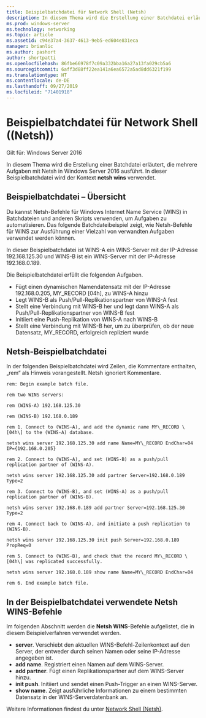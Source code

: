 ```yaml
---
title: Beispielbatchdatei für Network Shell (Netsh)
description: In diesem Thema wird die Erstellung einer Batchdatei erläutert, die mehrere Aufgaben mit Netsh in Windows Server 2016 ausführt.
ms.prod: windows-server
ms.technology: networking
ms.topic: article
ms.assetid: c94e37a4-3637-4613-9eb5-ed604e831eca
manager: brianlic
ms.author: pashort
author: shortpatti
ms.openlocfilehash: 86fbe66978f7c09a332bba16a27a13fa029cb5a6
ms.sourcegitcommit: 6aff3d88ff22ea141a6ea6572a5ad8dd6321f199
ms.translationtype: HT
ms.contentlocale: de-DE
ms.lasthandoff: 09/27/2019
ms.locfileid: "71401918"
---
```

# <a name="network-shell-netsh-example-batch-file"></a>Beispielbatchdatei für Network Shell (\(Netsh\))

Gilt für: Windows Server 2016

In diesem Thema wird die Erstellung einer Batchdatei erläutert, die mehrere Aufgaben mit Netsh in Windows Server 2016 ausführt. In dieser Beispielbatchdatei wird der Kontext **netsh wins** verwendet.

## <a name="example-batch-file-overview"></a>Beispielbatchdatei – Übersicht

Du kannst Netsh-Befehle für Windows Internet Name Service \(WINS\) in Batchdateien und anderen Skripts verwenden, um Aufgaben zu automatisieren. Das folgende Batchdateibeispiel zeigt, wie Netsh-Befehle für WINS zur Ausführung einer Vielzahl von verwandten Aufgaben verwendet werden können.

In dieser Beispielbatchdatei ist WINS\-A ein WINS-Server mit der IP-Adresse 192.168.125.30 und WINS\-B ist ein WINS-Server mit der IP-Adresse 192.168.0.189.

Die Beispielbatchdatei erfüllt die folgenden Aufgaben.

- Fügt einen dynamischen Namendatensatz mit der IP-Adresse 192.168.0.205, MY\_RECORD \[04h\], zu WINS\-A hinzu
- Legt WINS\-B als Push/Pull-Replikationspartner von WINS\-A fest
- Stellt eine Verbindung mit WINS\-B her und legt dann WINS\-A als Push/Pull-Replikationspartner von WINS\-B fest
- Initiiert eine Push-Replikation von WINS\-A nach WINS\-B
- Stellt eine Verbindung mit WINS\-B her, um zu überprüfen, ob der neue Datensatz, MY\_RECORD, erfolgreich repliziert wurde

## <a name="netsh-example-batch-file"></a>Netsh-Beispielbatchdatei

In der folgenden Beispielbatchdatei wird Zeilen, die Kommentare enthalten, „rem“ als Hinweis vorangestellt. Netsh ignoriert Kommentare.

    rem: Begin example batch file.
    
    rem two WINS servers:
    
    rem (WINS-A) 192.168.125.30
    
    rem (WINS-B) 192.168.0.189
    
    rem 1. Connect to (WINS-A), and add the dynamic name MY\_RECORD \[04h\] to the (WINS-A) database.
    
    netsh wins server 192.168.125.30 add name Name=MY\_RECORD EndChar=04 IP={192.168.0.205}
    
    rem 2. Connect to (WINS-A), and set (WINS-B) as a push/pull replication partner of (WINS-A).
    
    netsh wins server 192.168.125.30 add partner Server=192.168.0.189 Type=2
    
    rem 3. Connect to (WINS-B), and set (WINS-A) as a push/pull replication partner of (WINS-B).
    
    netsh wins server 192.168.0.189 add partner Server=192.168.125.30 Type=2
    
    rem 4. Connect back to (WINS-A), and initiate a push replication to (WINS-B).
    
    netsh wins server 192.168.125.30 init push Server=192.168.0.189 PropReq=0
    
    rem 5. Connect to (WINS-B), and check that the record MY\_RECORD \[04h\] was replicated successfully.
    
    netsh wins server 192.168.0.189 show name Name=MY\_RECORD EndChar=04
    
    rem 6. End example batch file.

## <a name="netsh-wins-commands-used-in-the-example-batch-file"></a>In der Beispielbatchdatei verwendete Netsh WINS-Befehle

Im folgenden Abschnitt werden die **Netsh WINS**-Befehle aufgelistet, die in diesem Beispielverfahren verwendet werden.

- **server**. Verschiebt den aktuellen WINS-Befehl\-Zeilenkontext auf den Server, der entweder durch seinen Namen oder seine IP-Adresse angegeben ist.
- **add name**. Registriert einen Namen auf dem WINS-Server.
- **add partner**. Fügt einen Replikationspartner auf dem WINS-Server hinzu.
- **init push**. Initiiert und sendet einen Push-Trigger an einen WINS-Server.
- **show name**. Zeigt ausführliche Informationen zu einem bestimmten Datensatz in der WINS-Serverdatenbank an.  

Weitere Informationen findest du unter [Network Shell (Netsh)](netsh.md).
